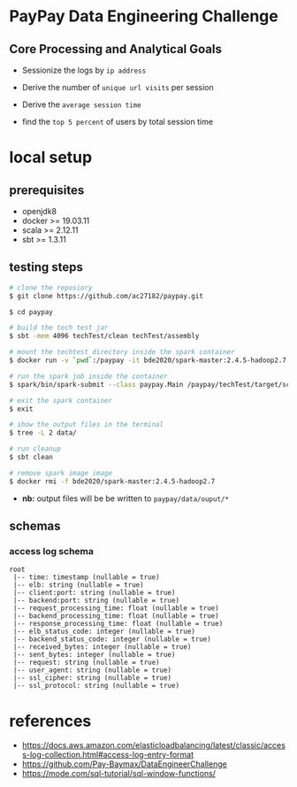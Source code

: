 # PayPay Data Engineering Challenge

## Core Processing and Analytical Goals

- Sessionize the logs by `ip address`

- Derive the number of `unique url visits` per session

- Derive the `average session time`

- find the `top 5 percent` of users by total session time

# local setup

## prerequisites

- openjdk8
- docker >= 19.03.11
- scala >= 2.12.11
- sbt >= 1.3.11

## testing steps

```sh
# clone the reposiory
$ git clone https://github.com/ac27182/paypay.git

$ cd paypay

# build the tech test jar
$ sbt -mem 4096 techTest/clean techTest/assembly

# mount the techtest directory inside the spark container
$ docker run -v `pwd`:/paypay -it bde2020/spark-master:2.4.5-hadoop2.7 /bin/bash

# run the spark job inside the container
$ spark/bin/spark-submit --class paypay.Main /paypay/techTest/target/scala-2.12/techTest.jar

# exit the spark container
$ exit

# show the output files in the terminal
$ tree -L 2 data/

# run cleanup
$ sbt clean

# remove spark image image
$ docker rmi -f bde2020/spark-master:2.4.5-hadoop2.7


```

- **nb:** output files will be be written to `paypay/data/ouput/*`

## schemas

### access log schema

```
root
 |-- time: timestamp (nullable = true)
 |-- elb: string (nullable = true)
 |-- client:port: string (nullable = true)
 |-- backend:port: string (nullable = true)
 |-- request_processing_time: float (nullable = true)
 |-- backend_processing_time: float (nullable = true)
 |-- response_processing_time: float (nullable = true)
 |-- elb_status_code: integer (nullable = true)
 |-- backend_status_code: integer (nullable = true)
 |-- received_bytes: integer (nullable = true)
 |-- sent_bytes: integer (nullable = true)
 |-- request: string (nullable = true)
 |-- user_agent: string (nullable = true)
 |-- ssl_cipher: string (nullable = true)
 |-- ssl_protocol: string (nullable = true)
```

# references

- https://docs.aws.amazon.com/elasticloadbalancing/latest/classic/access-log-collection.html#access-log-entry-format
- https://github.com/Pay-Baymax/DataEngineerChallenge
- https://mode.com/sql-tutorial/sql-window-functions/

